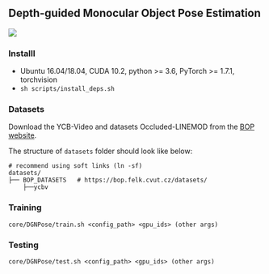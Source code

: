 ## Depth-guided Monocular Object Pose Estimation

![](docs/overview.png)


### Installl

* Ubuntu 16.04/18.04, CUDA 10.2, python >= 3.6, PyTorch >= 1.7.1, torchvision
* `sh scripts/install_deps.sh`

### Datasets

Download the YCB-Video and  datasets Occluded-LINEMOD from the
[BOP website](https://bop.felk.cvut.cz/datasets/).

The structure of `datasets` folder should look like below:
```
# recommend using soft links (ln -sf)
datasets/
├── BOP_DATASETS   # https://bop.felk.cvut.cz/datasets/
    ├──ycbv
```

### Training

```
core/DGNPose/train.sh <config_path> <gpu_ids> (other args)
```

### Testing

```
core/DGNPose/test.sh <config_path> <gpu_ids> (other args)
```